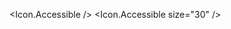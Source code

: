<script>
  import * as Icon from 'svelte-tabler';
</script>

<Icon.Accessible />
<Icon.Accessible size="30" />
